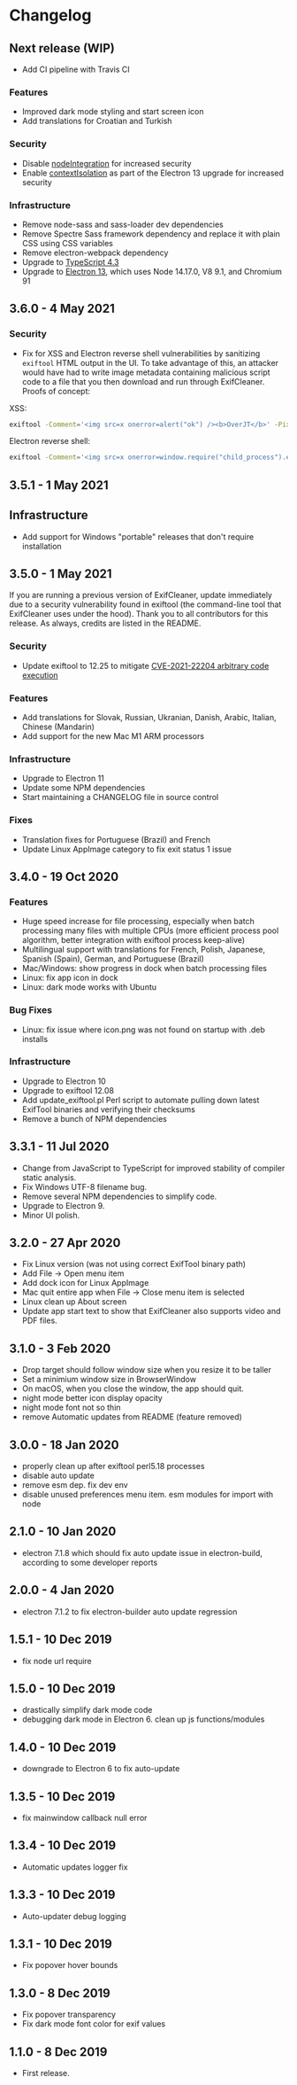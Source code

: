 # Changelog

## Next release (WIP)

- Add CI pipeline with Travis CI

### Features

- Improved dark mode styling and start screen icon
- Add translations for Croatian and Turkish

### Security

- Disable [nodeIntegration](https://www.electronjs.org/docs/api/browser-window) for increased security
- Enable [contextIsolation](https://www.electronjs.org/docs/tutorial/context-isolation) as part of the Electron 13 upgrade for increased security

### Infrastructure

- Remove node-sass and sass-loader dev dependencies
- Remove Spectre Sass framework dependency and replace it with plain CSS using CSS variables
- Remove electron-webpack dependency
- Upgrade to [TypeScript 4.3](https://www.typescriptlang.org/docs/handbook/release-notes/typescript-4-3.html)
- Upgrade to [Electron 13](https://www.electronjs.org/releases/stable?version=13), which uses Node 14.17.0, V8 9.1, and Chromium 91

## 3.6.0 - 4 May 2021

### Security

- Fix for XSS and Electron reverse shell vulnerabilities by sanitizing `exiftool` HTML output in the UI. To take advantage of this, an attacker would have had to write image metadata containing malicious script code to a file that you then download and run through ExifCleaner. Proofs of concept:

XSS:

```bash
exiftool -Comment='<img src=x onerror=alert("ok") /><b>OverJT</b>' -PixelUnits='meters' image.png
```

Electron reverse shell:

```bash
exiftool -Comment='<img src=x onerror=window.require("child_process").exec("/usr/bin/firefox") /><b>OverJT</b>' -PixelUnits='meters' image.png
```

## 3.5.1 - 1 May 2021

## Infrastructure

- Add support for Windows "portable" releases that don't require installation

## 3.5.0 - 1 May 2021

If you are running a previous version of ExifCleaner, update immediately due to a security vulnerability found in exiftool (the command-line tool that ExifCleaner uses under the hood). Thank you to all contributors for this release. As always, credits are listed in the README.

### Security

- Update exiftool to 12.25 to mitigate [CVE-2021-22204 arbitrary code execution](https://twitter.com/wcbowling/status/1385803927321415687)

### Features

- Add translations for Slovak, Russian, Ukranian, Danish, Arabic, Italian, Chinese (Mandarin)
- Add support for the new Mac M1 ARM processors

### Infrastructure

- Upgrade to Electron 11
- Update some NPM dependencies
- Start maintaining a CHANGELOG file in source control

### Fixes

- Translation fixes for Portuguese (Brazil) and French
- Update Linux AppImage category to fix exit status 1 issue

## 3.4.0 - 19 Oct 2020

### Features

- Huge speed increase for file processing, especially when batch processing many files with multiple CPUs (more efficient process pool algorithm, better integration with exiftool process keep-alive)
- Multilingual support with translations for French, Polish, Japanese, Spanish (Spain), German, and Portuguese (Brazil)
- Mac/Windows: show progress in dock when batch processing files
- Linux: fix app icon in dock
- Linux: dark mode works with Ubuntu

### Bug Fixes

- Linux: fix issue where icon.png was not found on startup with .deb installs

### Infrastructure

- Upgrade to Electron 10
- Upgrade to exiftool 12.08
- Add update_exiftool.pl Perl script to automate pulling down latest ExifTool binaries and verifying their checksums
- Remove a bunch of NPM dependencies

## 3.3.1 - 11 Jul 2020

- Change from JavaScript to TypeScript for improved stability of compiler static analysis.
- Fix Windows UTF-8 filename bug.
- Remove several NPM dependencies to simplify code.
- Upgrade to Electron 9.
- Minor UI polish.

## 3.2.0 - 27 Apr 2020

- Fix Linux version (was not using correct ExifTool binary path)
- Add File -> Open menu item
- Add dock icon for Linux AppImage
- Mac quit entire app when File -> Close menu item is selected
- Linux clean up About screen
- Update app start text to show that ExifCleaner also supports video and PDF files.

## 3.1.0 - 3 Feb 2020

- Drop target should follow window size when you resize it to be taller
- Set a minimium window size in BrowserWindow
- On macOS, when you close the window, the app should quit.
- night mode better icon display opacity
- night mode font not so thin
- remove Automatic updates from README (feature removed)

## 3.0.0 - 18 Jan 2020

- properly clean up after exiftool perl5.18 processes
- disable auto update
- remove esm dep. fix dev env
- disable unused preferences menu item. esm modules for import with node

## 2.1.0 - 10 Jan 2020

- electron 7.1.8 which should fix auto update issue in electron-build, according to some developer reports

## 2.0.0 - 4 Jan 2020

- electron 7.1.2 to fix electron-builder auto update regression

## 1.5.1 - 10 Dec 2019

- fix node url require

## 1.5.0 - 10 Dec 2019

- drastically simplify dark mode code
- debugging dark mode in Electron 6. clean up js functions/modules

## 1.4.0 - 10 Dec 2019

- downgrade to Electron 6 to fix auto-update

## 1.3.5 - 10 Dec 2019

- fix mainwindow callback null error

## 1.3.4 - 10 Dec 2019

- Automatic updates logger fix

## 1.3.3 - 10 Dec 2019

- Auto-updater debug logging

## 1.3.1 - 10 Dec 2019

- Fix popover hover bounds

## 1.3.0 - 8 Dec 2019

- Fix popover transparency
- Fix dark mode font color for exif values

## 1.1.0 - 8 Dec 2019

- First release.
